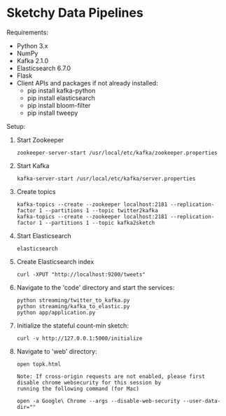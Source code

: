 # Sketchy Data Pipelines

Requirements:

 - Python 3.x
 - NumPy
 - Kafka 2.1.0
 - Elasticsearch 6.7.0
 - Flask
 - Client APIs and packages if not already installed:
    - pip install kafka-python
    - pip install elasticsearch
    - pip install bloom-filter
    - pip install tweepy

Setup:

 1. Start Zookeeper
 
        zookeeper-server-start /usr/local/etc/kafka/zookeeper.properties

 2. Start Kafka
 
        kafka-server-start /usr/local/etc/kafka/server.properties

 3. Create topics
 
        kafka-topics --create --zookeeper localhost:2181 --replication-factor 1 --partitions 1 --topic twitter2kafka
        kafka-topics --create --zookeeper localhost:2181 --replication-factor 1 --partitions 1 --topic kafka2sketch

 4. Start Elasticsearch
        
        elasticsearch

 5. Create Elasticsearch index
        
        curl -XPUT "http://localhost:9200/tweets"

 5. Navigate to the 'code' directory and start the services:
        
        python streaming/twitter_to_kafka.py
        python streaming/kafka_to_elastic.py
        python app/application.py

 6. Initialize the stateful count-min sketch:
        
        curl -v http://127.0.0.1:5000/initialize

 7. Navigate to 'web' directory:
        
        open topk.html

        Note: If cross-origin requests are not enabled, please first disable chrome websecurity for this session by
        running the following command (for Mac)

        open -a Google\ Chrome --args --disable-web-security --user-data-dir=""
 